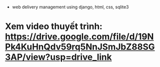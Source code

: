 - web delivery management using django, html, css, sqlite3
# Xem video thuyết trình: https://drive.google.com/file/d/19NPk4KuHnQdv59rq5NnJSmJbZ88SG3AP/view?usp=drive_link
